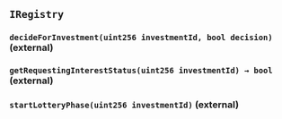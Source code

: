 ## `IRegistry`






### `decideForInvestment(uint256 investmentId, bool decision)` (external)






### `getRequestingInterestStatus(uint256 investmentId) → bool` (external)





### `startLotteryPhase(uint256 investmentId)` (external)






